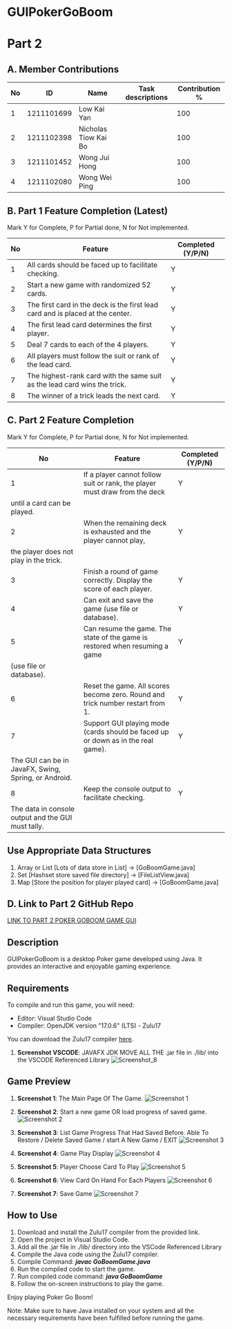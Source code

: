 # GUIPokerGoBoom

# Part 2

## A. Member Contributions

No | ID         | Name                 | Task descriptions | Contribution %
-- | ---------- | -------------------- | ----------------- | --------------
1  | 1211101699 | Low Kai Yan          |                   |  100
2  | 1211102398 | Nicholas Tiow Kai Bo |                   |  100                 
3  | 1211101452 | Wong Jui Hong        |                   |  100                
4  | 1211102080 | Wong Wei Ping        |                   |  100                 


## B. Part 1 Feature Completion (Latest)

Mark Y for Complete, P for Partial done, N for Not implemented.

No | Feature                                                                         | Completed (Y/P/N)
-- | ------------------------------------------------------------------------------- | -----------------
1  | All cards should be faced up to facilitate checking.                            |  Y
2  | Start a new game with randomized 52 cards.                                      |  Y
3  | The first card in the deck is the first lead card and is placed at the center.  |  Y
4  | The first lead card determines the first player.                                |  Y
5  | Deal 7 cards to each of the 4 players.                                          |  Y
6  | All players must follow the suit or rank of the lead card.                      |  Y
7  | The highest-rank card with the same suit as the lead card wins the trick.       |  Y
8  | The winner of a trick leads the next card.                                      |  Y



## C. Part 2 Feature Completion

Mark Y for Complete, P for Partial done, N for Not implemented.

No | Feature                                                                          | Completed (Y/P/N)
-- | -------------------------------------------------------------------------------- | -----------------
1  | If a player cannot follow suit or rank, the player must draw from the deck       |  Y
   | until a card can be played.                                                      | 
2  | When the remaining deck is exhausted and the player cannot play,                 |  Y
   | the player does not play in the trick.                                           |
3  | Finish a round of game correctly. Display the score of each player.              |  Y
4  | Can exit and save the game (use file or database).                               |  Y
5  | Can resume the game. The state of the game is restored when resuming a game      |  Y
   | (use file or database).                                                          |
6  | Reset the game. All scores become zero. Round and trick number restart from 1.   |  Y
7  | Support GUI playing mode (cards should be faced up or down as in the real game). |  Y
   | The GUI can be in JavaFX, Swing, Spring, or Android.                             |  
8  | Keep the console output to facilitate checking.                                  |  Y
   | The data in console output and the GUI must tally.                               |

## Use Appropriate Data Structures
1) Array or List [Lots of data store in List] -> [GoBoomGame.java]
2) Set [Hashset store saved file directory] -> [FileListView.java]
3) Map [Store the position for player played card] -> [GoBoomGame.java]

## D. Link to Part 2 GitHub Repo

[LINK TO PART 2 POKER GOBOOM GAME GUI](https://github.com/Low0000/GUIPokerGoBoom)


## Description
GUIPokerGoBoom is a desktop Poker game developed using Java. It provides an interactive and enjoyable gaming experience.

## Requirements
To compile and run this game, you will need:
- Editor: Visual Studio Code
- Compiler: OpenJDK version "17.0.6" (LTS) - Zulu17

You can download the Zulu17 compiler [here](https://www.azul.com/downloads/?version=java-17-lts&architecture=x86-64-bit&package=jdk-fx#zulu).
1. **Screenshot VSCODE**: JAVAFX JDK MOVE ALL THE .jar file in ./lib/ into the VSCODE Referenced Library
![Screenshot_8](https://github.com/Low0000/GUIPokerGoBoom/assets/123613860/4509f7eb-ff8d-4f29-94d5-7a4a96ada978)

## Game Preview
1. **Screenshot 1**: The Main Page Of The Game.
   ![Screenshot 1](https://github.com/Low0000/GUIPokerGoBoom/assets/123613860/6cf5ab63-b45b-487a-b6de-0fffabd37403)

2. **Screenshot 2**: Start a new game OR load progress of saved game.
   ![Screenshot 2](https://github.com/Low0000/GUIPokerGoBoom/assets/123613860/f085c920-265a-404f-9893-581a60d9cd1a)

3. **Screenshot 3**: List Game Progress That Had Saved Before. Able To Restore / Delete Saved Game / start A New Game / EXIT
   ![Screenshot 3](https://github.com/Low0000/GUIPokerGoBoom/assets/123613860/8c10c2ed-b0d4-481f-a81e-278df7997129)

4. **Screenshot 4**: Game Play Display
   ![Screenshot 4](https://github.com/Low0000/GUIPokerGoBoom/assets/123613860/3ca14caa-ce9c-4dd2-946f-6be0eb7c830c)

5. **Screenshot 5**: Player Choose Card To Play
   ![Screenshot 5](https://github.com/Low0000/GUIPokerGoBoom/assets/123613860/1e381aac-ef7b-4b1b-ba12-db98a526ba8a)

6. **Screenshot 6**: View Card On Hand For Each Players
   ![Screenshot 6](https://github.com/Low0000/GUIPokerGoBoom/assets/123613860/5063af97-b8ef-48c1-8b08-35793d275a03)

7. **Screenshot 7**: Save Game
   ![Screenshot 7](https://github.com/Low0000/GUIPokerGoBoom/assets/123613860/2df10fcf-eb32-479f-bfc3-d6a40b2c4c73)

## How to Use
1. Download and install the Zulu17 compiler from the provided link.
2. Open the project in Visual Studio Code.
3. Add all the .jar file in ./lib/ directory into the VSCode Referenced Library
4. Compile the Java code using the Zulu17 compiler.
5. Compile Command: ***javac GoBoomGame.java***
6. Run the compiled code to start the game.
7. Run compiled code command: ***java GoBoomGame***
8. Follow the on-screen instructions to play the game.

Enjoy playing Poker Go Boom!

Note: Make sure to have Java installed on your system and all the necessary requirements have been fulfilled before running the game.

